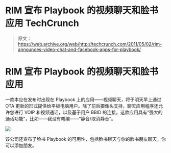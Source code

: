 # RIM 宣布 Playbook 的视频聊天和脸书应用 TechCrunch

> 原文：<https://web.archive.org/web/http://techcrunch.com/2011/05/02/rim-announces-video-chat-and-facebook-apps-for-playbook/>

# RIM 宣布 Playbook 的视频聊天和脸书应用

一款本应在发布时出现在 Playbook 上的应用——视频聊天，将于明天早上通过 OTA 更新的形式提供给平板电脑用户。除了前后摄像头支持，聊天应用程序还允许您进行 VOIP 和视频通话，以及基于用户 BBID 的连接。这款应用具有“强大的通话功能”，比如——我没有瞎编——“静音/取消静音”。

![](img/451dc1a6a99c8f59a8bfd9484f2a367c.png)

该公司还宣布了脸书 Playbook 的可用性，包括脸书聊天与你的脸书朋友聊天，你可以添加朋友。